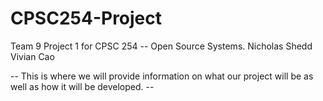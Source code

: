 # CPSC254-Project
Team 9 Project 1 for CPSC 254 -- Open Source Systems.
Nicholas Shedd
Vivian Cao

-- This is where we will provide information on what our project will be as well as how it will be developed. --
